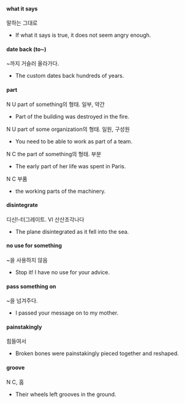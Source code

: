 #### what it says

말하는 그대로 

-   If what it says is true, it does not seem angry enough.

#### date back (to~)

~까지 거슬러 올라가다. 

- The custom dates back hundreds of years.

#### part

N U part of something의 형태. 일부, 약간

- Part of the building was destroyed in the fire.

N U part of some organization의 형태. 일원, 구성원

- You need to be able to work as part of a team.

N C the part of something의 형태. 부분

- The early part of her life was spent in Paris.

N C 부품

- the working parts of the machinery.

#### disintegrate

디신!-터그레이트. VI 산산조각나다

- The plane disintegrated as it fell into the sea.

#### no use for something

~을 사용하지 않음

-  Stop it! I have no use for your advice. 

#### pass something on

~을 넘겨주다. 

- I passed your message on to my mother.

#### painstakingly

힘들여서

- Broken bones were painstakingly pieced together and reshaped.

#### groove

N C, 홈

- Their wheels left grooves in the ground.
